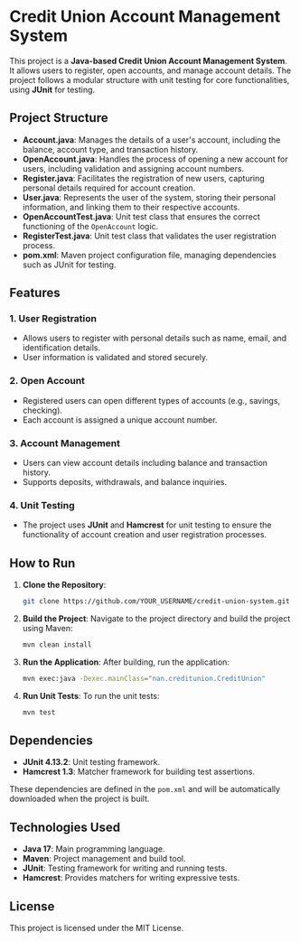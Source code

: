 # Credit Union Account Management System

This project is a **Java-based Credit Union Account Management System**. It allows users to register, open accounts, and manage account details. The project follows a modular structure with unit testing for core functionalities, using **JUnit** for testing.

## Project Structure

- **Account.java**: Manages the details of a user's account, including the balance, account type, and transaction history.
- **OpenAccount.java**: Handles the process of opening a new account for users, including validation and assigning account numbers.
- **Register.java**: Facilitates the registration of new users, capturing personal details required for account creation.
- **User.java**: Represents the user of the system, storing their personal information, and linking them to their respective accounts.
- **OpenAccountTest.java**: Unit test class that ensures the correct functioning of the `OpenAccount` logic.
- **RegisterTest.java**: Unit test class that validates the user registration process.
- **pom.xml**: Maven project configuration file, managing dependencies such as JUnit for testing.

## Features

### 1. User Registration
- Allows users to register with personal details such as name, email, and identification details.
- User information is validated and stored securely.

### 2. Open Account
- Registered users can open different types of accounts (e.g., savings, checking).
- Each account is assigned a unique account number.

### 3. Account Management
- Users can view account details including balance and transaction history.
- Supports deposits, withdrawals, and balance inquiries.

### 4. Unit Testing
- The project uses **JUnit** and **Hamcrest** for unit testing to ensure the functionality of account creation and user registration processes.

## How to Run

1. **Clone the Repository**:
    ```bash
    git clone https://github.com/YOUR_USERNAME/credit-union-system.git
    ```

2. **Build the Project**:
    Navigate to the project directory and build the project using Maven:
    ```bash
    mvn clean install
    ```

3. **Run the Application**:
    After building, run the application:
    ```bash
    mvn exec:java -Dexec.mainClass="nan.creditunion.CreditUnion"
    ```

4. **Run Unit Tests**:
    To run the unit tests:
    ```bash
    mvn test
    ```

## Dependencies

- **JUnit 4.13.2**: Unit testing framework.
- **Hamcrest 1.3**: Matcher framework for building test assertions.

These dependencies are defined in the `pom.xml` and will be automatically downloaded when the project is built.

## Technologies Used

- **Java 17**: Main programming language.
- **Maven**: Project management and build tool.
- **JUnit**: Testing framework for writing and running tests.
- **Hamcrest**: Provides matchers for writing expressive tests.

## License

This project is licensed under the MIT License.
